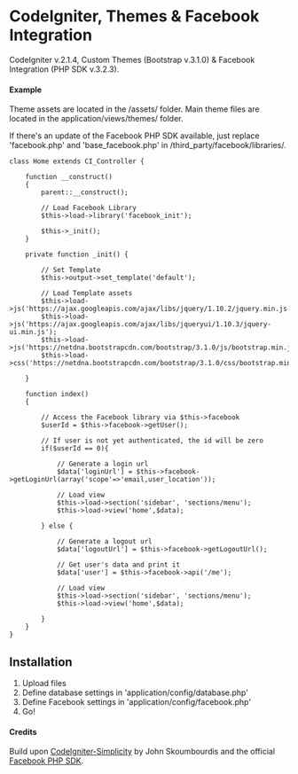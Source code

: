 CodeIgniter, Themes & Facebook Integration
===

CodeIgniter v.2.1.4, Custom Themes (Bootstrap v.3.1.0) &amp; Facebook Integration (PHP SDK v.3.2.3).

#### Example

Theme assets are located in the /assets/ folder. Main theme files are located in the application/views/themes/ folder.

If there's an update of the Facebook PHP SDK available, just replace 'facebook.php' and 'base_facebook.php' in /third_party/facebook/libraries/.

```
class Home extends CI_Controller {
	
	function __construct()
	{
		parent::__construct();
		
		// Load Facebook Library
		$this->load->library('facebook_init');
		
		$this->_init();		
	}
	
	private function _init() {
	
		// Set Template
		$this->output->set_template('default');

		// Load Template assets
		$this->load->js('https://ajax.googleapis.com/ajax/libs/jquery/1.10.2/jquery.min.js');
		$this->load->js('https://ajax.googleapis.com/ajax/libs/jqueryui/1.10.3/jquery-ui.min.js');
		$this->load->js('https://netdna.bootstrapcdn.com/bootstrap/3.1.0/js/bootstrap.min.js');
		$this->load->css('https://netdna.bootstrapcdn.com/bootstrap/3.1.0/css/bootstrap.min.css');
				
	}
	
	function index()
	{
					
		// Access the Facebook library via $this->facebook		
        $userId = $this->facebook->getUser();
 
        // If user is not yet authenticated, the id will be zero
        if($userId == 0){
        
            // Generate a login url
            $data['loginUrl'] = $this->facebook->getLoginUrl(array('scope'=>'email,user_location'));

			// Load view
			$this->load->section('sidebar', 'sections/menu');		
			$this->load->view('home',$data);
            
        } else {
        
            // Generate a logout url
            $data['logoutUrl'] = $this->facebook->getLogoutUrl();
        
            // Get user's data and print it
            $data['user'] = $this->facebook->api('/me');
            
            // Load view
			$this->load->section('sidebar', 'sections/menu');		
			$this->load->view('home',$data);            
            
        }						
	}
}

```

## Installation

1. Upload files
2. Define database settings in 'application/config/database.php'
3. Define Facebook settings in 'application/config/facebook.php'
4. Go!

#### Credits

Build upon [CodeIgniter-Simplicity](https://github.com/scoumbourdis/codeigniter-simplicity) by John Skoumbourdis and the official [Facebook PHP SDK](https://github.com/facebook/facebook-php-sdk).